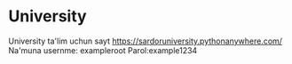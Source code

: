 # University
University ta'lim uchun sayt 
https://sardoruniversity.pythonanywhere.com/
Na'muna usernme: exampleroot
Parol:example1234
